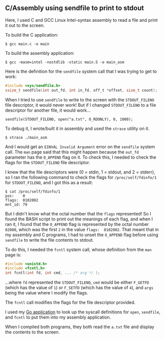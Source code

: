 ## C/Assembly using sendfile to print to stdout

Here, I used C and GCC Linux Intel-syntax assembly to read a file and print it out to the screen.

To build the C application:
```console
$ gcc main.c -o main
```

To build the assembly application:
```console
$ gcc -masm=intel -nostdlib -static main.S -o main_asm
```

Here is the definition for the `sendfile` system call that I was trying to get to work:

```c
#include <sys/sendfile.h>
ssize_t sendfile(int out_fd, int in_fd, off_t *offset, size_t count);
```

When I tried to use `sendfile` to write to the screen with the `STDOUT_FILENO` file descriptor, it would never work! But if I changed `STDOUT_FILENO` to a file descriptor for another file, it would work...
```console
sendfile(STDOUT_FILENO, open("a.txt", O_RDONLY), 0, 1000);
```

To debug it, I wrote/built it in assembly and used the `strace` utility on it.
```console
$ strace ./main_asm
```

And I would get an `EINVAL Invalid Argument` error on the `sendfile` system call. The `man` page said that this might happen because the `out_fd` parameter has the `O_APPEND` flag on it. To check this, I needed to check the flags for the `STDOUT_FILENO` file descriptor.

I knew that the file descriptors were (0 = stdin, 1 = stdout, and 2 = stderr), so I ran the following command to check the flags for `/proc/self/fdinfo/1` for `STDOUT_FILENO`, and I got this as a result:

```console
$ cat /proc/self/fdinfo/1
pos:    0
flags:  0102002
mnt_id: 79
```

But I didn't know what the octal number that the `flags` represented! So I found the BASH script to print out the meanings of each flag, and when I ran it, I found that the `O_APPEND` flag is represented by the octal number `02000`, which was the first `2` in the value `flags:  0102002`. That meant that in my assembly and C programs, I had to unset the `O_APPEND` flag before using `sendfile` to write the file contents to stdout.

To do this, I needed the `fcntl` system call, whose definition from the `man` page is:
```c
#include <unistd.h>
#include <fcntl.h>
int fcntl(int fd, int cmd, ... /* arg */ );
```

...where `fd` represented the `STDOUT_FILENO`, `cmd` would be either `F_GETFD` (which has the value of `1`) or `F_SETFD` (which has the value of `4`), and `args` being the value where I modify the flags.

The `fcntl` call modifies the flags for the file descriptor provided.

I used my [Go application](https://github.com/brian-chau/go_x86_64_assembly_instruction_set) to look up the syscall definitions for `open`, `sendfile`, and `fcntl` to put them into my assembly application.

When I compiled both programs, they both read the `a.txt` file and display the contents to the screen.

